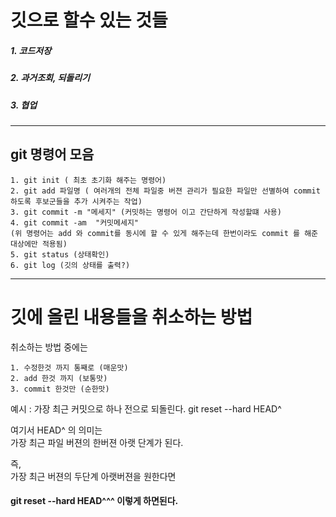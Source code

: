 

깃으로 할수 있는 것들
====================
##### 1. 코드저장
##### 2. 과거조회, 되돌리기
##### 3. 협업

------------------------------



git 명령어 모음
---------------


    1. git init ( 최초 초기화 해주는 명령어)
    2. git add 파일명 ( 여러개의 전체 파일중 버젼 관리가 필요한 파일만 선별하여 commit 하도록 후보군들을 추가 시켜주는 작업)
    3. git commit -m "메세지" (커밋하는 명령어 이고 간단하게 작성할떄 사용)
    4. git commit -am  "커밋메세지"
    (위 명령어는 add 와 commit를 동시에 할 수 있게 해주는데 한번이라도 commit 를 해준 대상에만 적용됨)
    5. git status (상태확인)
    6. git log (깃의 상태를 출력?)

--------------------------------------------------------------

깃에 올린 내용들을 취소하는 방법
===============================

취소하는 방법 중에는

    1. 수정한것 까지 통째로 (매운맛)
    2. add 한것 까지 (보통맛)
    3. commit 한것만 (순한맛)

예시 : 가장 최근 커밋으로 하나 전으로 되돌린다.
git reset --hard HEAD^ 

여기서 HEAD^ 의 의미는   
가장 최근 파일 버젼의 한버젼 아랫 단계가 된다.   
   
즉,   
가장 최근 버젼의 두단계 아랫버젼을 원한다면
#### git reset --hard HEAD^^^ 이렇게 하면된다.